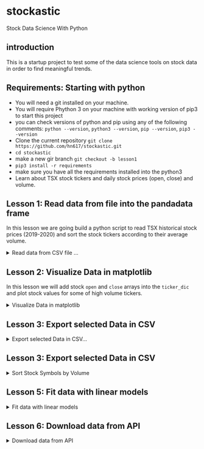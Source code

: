# stockastic
Stock Data Science With Python
## introduction
This is a startup project to test some of the data science tools on stock data in order to find meaningful trends.
## Requirements: Starting with python
- You will need a git installed on your machine.
- You will require Phython 3 on your machine with working version of pip3 to start this project
- you can check versions of python and pip using any of the following comments: `python --version`, `python3 --version`, `pip --version`, `pip3 --version`
- Clone the current repository `git clone https://github.com/hn617/stockastic.git`
- `cd stockastic`
- make a new gir branch `git checkout -b lesson1`
- `pip3 install -r requirements`
- make sure you have all the requirements installed into the python3
- Learn about TSX stock tickers and daily stock prices (open, close) and volume. 

## Lesson 1: Read data from file into the pandadata frame
In this lesson we are going build a python script to read TSX historical stock prices (2019-2020) and sort the stock tickers according to their average volume.
<details>
<summary> Read data from CSV file ...   </summary>   
  0. data directory contains daily stock values for TSX stocks for year 2019-2020. Files names are stock tickers. Open a couple of the csv files and check the data structure. We are going to create a ticker dictionary containing file path and stock details. 
  ```
  ticker_dic = {'<TIKER_0>' : {
                              'FILE_PATH': '<full_path_to_ticker_0_file>'},
                              'mean_volume' : xx,
                              'order_volume' : xx,
                              },
                 '<TIKER_1>' : {
                              'FILE_PATH': '<full_path_to_ticker_1_file>'},
                              'mean_volume' : xx,
                              'order_volume' : xx,
                              }
  ```
  later we will add fore data into the ticker dictionary.
  1. Use python to list all the CSV files (stock tickers) from `./data/TSX/20190222`
```
import os
mypath = ""
onlyfiles = [f for f in os.listdir(mypath) if ".csv" in f]
```
  Then create a dictionary with ticker name as key and full file path to the csv file as value. You can do something like.
```
ticker_dic = {}
for filename in onlyfiles:
  ticker_dic[filename[:-4]] = {'filepath':os.path.join(mypath, filename)}
```
  2. Write function to read a CSV file for a given ticker as a panda dataframe. [HELP](https://pandas.pydata.org/pandas-docs/stable/reference/api/pandas.read_csv.html)
  
``` 
import pandas as pd
df = pd.read_csv("full_path_to_csv_file", header=0,sep=",", thousands=',', index_col=None, parse_dates=['Date'])
```
  3. Write a function to return the `mean` of the stock `Volumes` for a input ticker. `df.mean(axis=0)`
  
  ```
  def get_mean_volume(ticker):
    mean_volume = ... //finds mean volume
    return mean_volume
  ```
  4. Modify the function to add the mean_volume into the ticker_dic.
  ```
    ticker_dic[ticker]['mean_volume'] = mean_volume

  ```
  5. sort tickers by their mean_volume and add the ticker order to the ticker_dic
  ```
  sorted_by_volume = sorted(ticker_dic, key=lambda k: ticker_dic[k]['mean_volume'], reverse=True)
  # check to make sure it is working 
  print (sorted_by_volume)
  for i in range(len(sorted_by_volume)):
      ticker = sorted_by_volume[i]
      order_volume = i
      ticker_dic[ticker]['order_volume'] = order_volume
  ```
 </details>

## Lesson 2: Visualize Data in matplotlib
In this lesson we will add stock `open` and `close` arrays into the `ticker_dic` and plot stock values for some of high volume tickers.
<details> 
<summary>Visualize Data in matplotlib  </summary> 

  1. Similar to the previous lesson, add `median_volume` and `order_median_volume` into the ticker dictionary.
  
  2. Create panda array with ticker's `order_median_volume`, `order_mean_volume`, `median_volume`, and `mean_volume`.
 
```
df = pd.DataFrame(tickers_dic.values())
```
  3. plot stock `mean_volume` and `median_volume` vs `order_volume`
 
```
 df.plot(x='order_median_volume', y='median_volume')
```
  ###
</details>

## Lesson 3: Export selected Data in CSV
<details>
  <summary>Export selected Data in CSV...  </summary> 
</details>

## Lesson 3: Export selected Data in CSV
<details>
  <summary> Sort Stock Symbols by Volume </summary> 
</details>

  ## Lesson 5: Fit data with linear models
<details>
<summary> Fit data with linear models  </summary> 
</details>

## Lesson 6: Download data from API
<details>
<summary> Download data from API  </summary> 
</details>

